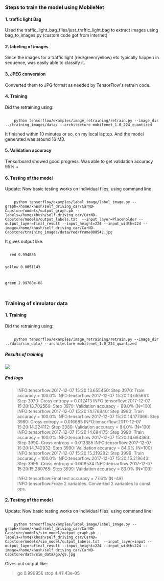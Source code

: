 ### Steps to train the model using MobileNet

#### 1. traffic light Bag
Used the traffic_light_bag_files/just_traffic_light.bag to extract images using bag_to_images.py (custom code got from Internet)

#### 2. labeling of images
Since the images for a traffic light (red/green/yellow) etc typically happen in sequence, was easily able to classify it. 

#### 3. JPEG conversion
Converted them to JPG format as needed by TensorFlow's retrain code. 

#### 4. Training
Did the retraining using: 

<code>
    python tensorflow/examples/image_retraining/retrain.py --image_dir ../training_images/data/ --architecture mobilenet_1.0_224_quantized
</code>

It finished within 10 minutes or so, on my local laptop. And the model generated was around 16 MB.

#### 5. Validation accuracy
Tensorboard showed good progress. 
  Was able to get validation accuracy 95% +

#### 6. Testing of the model
  Update: Now basic testing works on individual files, using command line

<code>
	python tensorflow/examples/label_image/label_image.py --graph=/home/khush/self_driving_car/CarND-Capstone/models/output_graph.pb --labels=/home/khush/self_driving_car/CarND-Capstone/models/output_labels.txt  --input_layer=Placeholder --output_layer=final_result --input_height=224 --input_width=224 --image=/home/khush/self_driving_car/CarND-Capstone/training_images/data/red/frame000542.jpg
</code>

  It gives output like: 

<code>
  red 0.994886

  yellow 0.0051143

  green 2.99788e-08
  
</code>

### Training of simulator data

#### 1. Training
Did the retraining using: 

<code>
    python tensorflow/examples/image_retraining/retrain.py --image_dir ../data/sim_data/ --architecture mobilenet_1.0_224_quantized
</code>

##### Results of training
<image src="tensorboard_sim_data.png"/>

##### End logs
<blockquote>

INFO:tensorflow:2017-12-07 15:20:13.655450: Step 3970: Train accuracy = 100.0%
INFO:tensorflow:2017-12-07 15:20:13.655661: Step 3970: Cross entropy = 0.012413
INFO:tensorflow:2017-12-07 15:20:13.702566: Step 3970: Validation accuracy = 69.0% (N=100)
INFO:tensorflow:2017-12-07 15:20:14.176840: Step 3980: Train accuracy = 100.0%
INFO:tensorflow:2017-12-07 15:20:14.177066: Step 3980: Cross entropy = 0.016685
INFO:tensorflow:2017-12-07 15:20:14.224112: Step 3980: Validation accuracy = 84.0% (N=100)
INFO:tensorflow:2017-12-07 15:20:14.694175: Step 3990: Train accuracy = 100.0%
INFO:tensorflow:2017-12-07 15:20:14.694363: Step 3990: Cross entropy = 0.013385
INFO:tensorflow:2017-12-07 15:20:14.742932: Step 3990: Validation accuracy = 84.0% (N=100)
INFO:tensorflow:2017-12-07 15:20:15.219282: Step 3999: Train accuracy = 100.0%
INFO:tensorflow:2017-12-07 15:20:15.219640: Step 3999: Cross entropy = 0.008534
INFO:tensorflow:2017-12-07 15:20:15.280765: Step 3999: Validation accuracy = 83.0% (N=100)

INFO:tensorflow:Final test accuracy = 77.6% (N=49)
INFO:tensorflow:Froze 2 variables.
Converted 2 variables to const ops.
</blockquote>

#### 2. Testing of the model
  Update: Now basic testing works on individual files, using command line

<code>
	python tensorflow/examples/label_image/label_image.py --graph=/home/khush/self_driving_car/CarND-Capstone/models/sim_model/output_graph.pb --labels=/home/khush/self_driving_car/CarND-Capstone/models/sim_model/output_labels.txt  --input_layer=input --output_layer=final_result --input_height=224 --input_width=224 --image=/home/khush/self_driving_car/CarND-Capstone/data/sim_data/go/g9.jpg
</code>

Gives out output like: 

<blockquote>
	go 0.999956
	stop 4.41143e-05

</blockquote>
